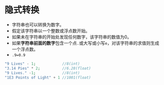 # 隐式转换
* 字符串也可以转换为数字。
* 假定该字符串以一个整数或浮点数开始。
* 如果未在字符串的开始处发现任何数字，该字符串的数值为0。
* 如果**字符串前面的数字**包含一个点``.``或大写或小写``e``，对该字符串的求值则生成一个浮点数。
* ``.9=0.9``
```PHP
"9 Lives" - 1;            //8(int)
"3.14 Pies" * 2;          //6.28(float)
"9 Lives." -1;            //8(int)
"1E3 Points of Light" + 1 //1001(float)
```